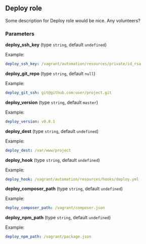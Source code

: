 ## Deploy role

Some description for Deploy role would be nice. Any volunteers?

### Parameters

**deploy_ssh_key** (type `string`, default `undefined`)

Example:
```yaml
deploy_ssh_key: /vagrant/automation/resources/private/id_rsa
```

**deploy_git_repo** (type `string`, default `null`)

Example:
```yaml
deploy_git_ssh: git@github.com:user/project.git
```

**deploy_version** (type `string`, default `master`)

Example:
```yaml
deploy_version: v0.0.1
```

**deploy_dest** (type `string`, default `undefined`)

Example:
```yaml
deploy_dest: /var/www/project
```

**deploy_hook** (type `string`, default `undefined`)

Example:
```yaml
deploy_hook: /vagrant/automation/resources/hooks/deploy.yml
```

**deploy_composer_path** (type `string`, default `undefined`)

Example:
```yaml
deploy_composer_path: /vagrant/composer.json
```

**deploy_npm_path** (type `string`, default `undefined`)

Example:
```yaml
deploy_npm_path: /vagrant/package.json
```